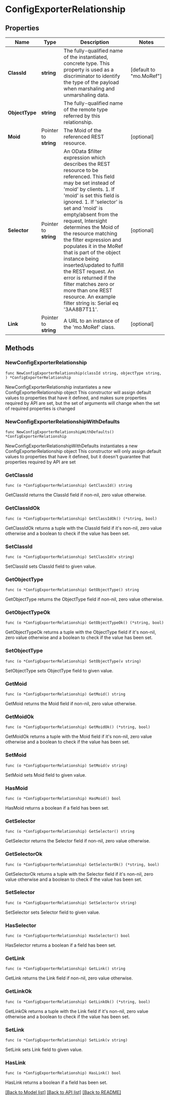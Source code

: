 # ConfigExporterRelationship

## Properties

Name | Type | Description | Notes
------------ | ------------- | ------------- | -------------
**ClassId** | **string** | The fully-qualified name of the instantiated, concrete type. This property is used as a discriminator to identify the type of the payload when marshaling and unmarshaling data. | [default to "mo.MoRef"]
**ObjectType** | **string** | The fully-qualified name of the remote type referred by this relationship. | 
**Moid** | Pointer to **string** | The Moid of the referenced REST resource. | [optional] 
**Selector** | Pointer to **string** | An OData $filter expression which describes the REST resource to be referenced. This field may be set instead of &#39;moid&#39; by clients. 1. If &#39;moid&#39; is set this field is ignored. 1. If &#39;selector&#39; is set and &#39;moid&#39; is empty/absent from the request, Intersight determines the Moid of the resource matching the filter expression and populates it in the MoRef that is part of the object instance being inserted/updated to fulfill the REST request. An error is returned if the filter matches zero or more than one REST resource. An example filter string is: Serial eq &#39;3AA8B7T11&#39;. | [optional] 
**Link** | Pointer to **string** | A URL to an instance of the &#39;mo.MoRef&#39; class. | [optional] 

## Methods

### NewConfigExporterRelationship

`func NewConfigExporterRelationship(classId string, objectType string, ) *ConfigExporterRelationship`

NewConfigExporterRelationship instantiates a new ConfigExporterRelationship object
This constructor will assign default values to properties that have it defined,
and makes sure properties required by API are set, but the set of arguments
will change when the set of required properties is changed

### NewConfigExporterRelationshipWithDefaults

`func NewConfigExporterRelationshipWithDefaults() *ConfigExporterRelationship`

NewConfigExporterRelationshipWithDefaults instantiates a new ConfigExporterRelationship object
This constructor will only assign default values to properties that have it defined,
but it doesn't guarantee that properties required by API are set

### GetClassId

`func (o *ConfigExporterRelationship) GetClassId() string`

GetClassId returns the ClassId field if non-nil, zero value otherwise.

### GetClassIdOk

`func (o *ConfigExporterRelationship) GetClassIdOk() (*string, bool)`

GetClassIdOk returns a tuple with the ClassId field if it's non-nil, zero value otherwise
and a boolean to check if the value has been set.

### SetClassId

`func (o *ConfigExporterRelationship) SetClassId(v string)`

SetClassId sets ClassId field to given value.


### GetObjectType

`func (o *ConfigExporterRelationship) GetObjectType() string`

GetObjectType returns the ObjectType field if non-nil, zero value otherwise.

### GetObjectTypeOk

`func (o *ConfigExporterRelationship) GetObjectTypeOk() (*string, bool)`

GetObjectTypeOk returns a tuple with the ObjectType field if it's non-nil, zero value otherwise
and a boolean to check if the value has been set.

### SetObjectType

`func (o *ConfigExporterRelationship) SetObjectType(v string)`

SetObjectType sets ObjectType field to given value.


### GetMoid

`func (o *ConfigExporterRelationship) GetMoid() string`

GetMoid returns the Moid field if non-nil, zero value otherwise.

### GetMoidOk

`func (o *ConfigExporterRelationship) GetMoidOk() (*string, bool)`

GetMoidOk returns a tuple with the Moid field if it's non-nil, zero value otherwise
and a boolean to check if the value has been set.

### SetMoid

`func (o *ConfigExporterRelationship) SetMoid(v string)`

SetMoid sets Moid field to given value.

### HasMoid

`func (o *ConfigExporterRelationship) HasMoid() bool`

HasMoid returns a boolean if a field has been set.

### GetSelector

`func (o *ConfigExporterRelationship) GetSelector() string`

GetSelector returns the Selector field if non-nil, zero value otherwise.

### GetSelectorOk

`func (o *ConfigExporterRelationship) GetSelectorOk() (*string, bool)`

GetSelectorOk returns a tuple with the Selector field if it's non-nil, zero value otherwise
and a boolean to check if the value has been set.

### SetSelector

`func (o *ConfigExporterRelationship) SetSelector(v string)`

SetSelector sets Selector field to given value.

### HasSelector

`func (o *ConfigExporterRelationship) HasSelector() bool`

HasSelector returns a boolean if a field has been set.

### GetLink

`func (o *ConfigExporterRelationship) GetLink() string`

GetLink returns the Link field if non-nil, zero value otherwise.

### GetLinkOk

`func (o *ConfigExporterRelationship) GetLinkOk() (*string, bool)`

GetLinkOk returns a tuple with the Link field if it's non-nil, zero value otherwise
and a boolean to check if the value has been set.

### SetLink

`func (o *ConfigExporterRelationship) SetLink(v string)`

SetLink sets Link field to given value.

### HasLink

`func (o *ConfigExporterRelationship) HasLink() bool`

HasLink returns a boolean if a field has been set.


[[Back to Model list]](../README.md#documentation-for-models) [[Back to API list]](../README.md#documentation-for-api-endpoints) [[Back to README]](../README.md)


